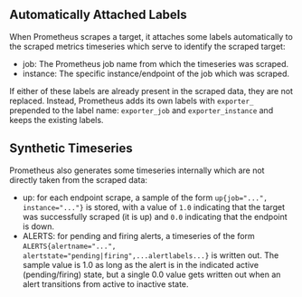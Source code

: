 ## Automatically Attached Labels

When Prometheus scrapes a target, it attaches some labels automatically to the scraped metrics timeseries which serve to identify the scraped target:

* job: The Prometheus job name from which the timeseries was scraped.
* instance: The specific instance/endpoint of the job which was scraped.

If either of these labels are already present in the scraped data, they are not replaced. Instead, Prometheus adds its own labels with `exporter_` prepended to the label name: `exporter_job` and `exporter_instance` and keeps the existing labels.

## Synthetic Timeseries
Prometheus also generates some timeseries internally which are not directly taken from the scraped data: 

* up: for each endpoint scrape, a sample of the form `up{job="...", instance="..."}` is stored, with a value of `1.0` indicating that the target was successfully scraped (it is up) and `0.0` indicating that the endpoint is down.
* ALERTS: for pending and firing alerts, a timeseries of the form `ALERTS{alertname="...", alertstate="pending|firing",...alertlabels...}` is written out. The sample value is 1.0 as long as the alert is in the indicated active (pending/firing) state, but a single 0.0 value gets written out when an alert transitions from active to inactive state.